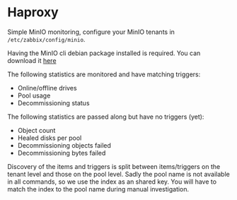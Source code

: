 <!-- [This file is part of the zabbix-agent-osso package] -->

# Haproxy
Simple MinIO monitoring, configure your MinIO tenants in
`/etc/zabbix/config/minio`.

Having the MinIO cli debian package installed is required.
You can download it [here](https://dl.min.io/client/mc/release/linux-amd64/mc.deb)

The following statistics are monitored and have matching triggers:
- Online/offline drives
- Pool usage
- Decommissioning status

The following statistics are passed along but have no triggers (yet):
- Object count
- Healed disks per pool
- Decommissioning objects failed
- Decommissioning bytes failed

Discovery of the items and triggers is split between items/triggers on the 
tenant level and those on the pool level. Sadly the pool name is not available
in all commands, so we use the index as an shared key. You will have to
match the index to the pool name during manual investigation.